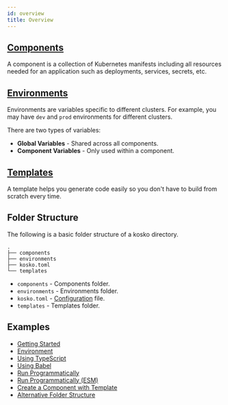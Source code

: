 ```yaml
---
id: overview
title: Overview
---
```


## [Components](components.md)

A component is a collection of Kubernetes manifests including all resources needed for an application such as deployments, services, secrets, etc.

## [Environments](environments.md)

Environments are variables specific to different clusters. For example, you may have `dev` and `prod` environments for different clusters.

There are two types of variables:

- **Global Variables** - Shared across all components.
- **Component Variables** - Only used within a component.

## [Templates](templates.md)

A template helps you generate code easily so you don't have to build from scratch every time.

## Folder Structure

The following is a basic folder structure of a kosko directory.

```shell
.
├── components
├── environments
├── kosko.toml
└── templates
```

- `components` - Components folder.
- `environments` - Environments folder.
- `kosko.toml` - [Configuration](configuration.md) file.
- `templates` - Templates folder.

## Examples

- [Getting Started](https://github.com/tommy351/kosko/tree/master/examples/getting-started)
- [Environment](https://github.com/tommy351/kosko/tree/master/examples/environment)
- [Using TypeScript](https://github.com/tommy351/kosko/tree/master/examples/typescript)
- [Using Babel](https://github.com/tommy351/kosko/tree/master/examples/babel)
- [Run Programmatically](https://github.com/tommy351/kosko/tree/master/examples/run-programmatically)
- [Run Programmatically (ESM)](https://github.com/tommy351/kosko/tree/master/examples/run-programmatically-esm)
- [Create a Component with Template](https://github.com/tommy351/kosko/tree/master/examples/template-component)
- [Alternative Folder Structure](https://github.com/tommy351/kosko/tree/master/examples/alternative-folder-structure)
